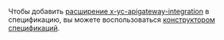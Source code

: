 Чтобы добавить [расширение x-yc-apigateway-integration](../../api-gateway/concepts/extensions/index.md#integration) в спецификацию, вы можете воспользоваться [конструктором спецификаций](../../api-gateway/operations/spec-constructor/index.md).